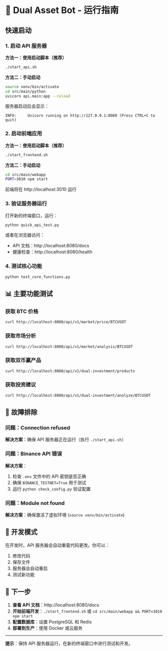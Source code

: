 # 🚀 Dual Asset Bot - 运行指南

## 快速启动

### 1. 启动 API 服务器

**方法一：使用启动脚本（推荐）**
```bash
./start_api.sh
```

**方法二：手动启动**
```bash
source venv/bin/activate
cd src/main/python
uvicorn api.main:app --reload
```

服务器启动后会显示：
```
INFO:     Uvicorn running on http://127.0.0.1:8080 (Press CTRL+C to quit)
```

### 2. 启动前端应用

**方法一：使用启动脚本（推荐）**
```bash
./start_frontend.sh
```

**方法二：手动启动**
```bash
cd src/main/webapp
PORT=3010 npm start
```

前端将在 http://localhost:3010 运行

### 3. 验证服务器运行

打开新的终端窗口，运行：
```bash
python quick_api_test.py
```

或者在浏览器访问：
- API 文档：http://localhost:8080/docs
- 健康检查：http://localhost:8080/health

### 4. 测试核心功能

```bash
python test_core_functions.py
```

## 📊 主要功能测试

### 获取 BTC 价格
```bash
curl http://localhost:8080/api/v1/market/price/BTCUSDT
```

### 获取市场分析
```bash
curl http://localhost:8080/api/v1/market/analysis/BTCUSDT
```

### 获取双币赢产品
```bash
curl http://localhost:8080/api/v1/dual-investment/products
```

### 获取投资建议
```bash
curl http://localhost:8080/api/v1/dual-investment/analyze/BTCUSDT
```

## 🔧 故障排除

### 问题：Connection refused
**解决方案**：确保 API 服务器正在运行（执行 `./start_api.sh`）

### 问题：Binance API 错误
**解决方案**：
1. 检查 `.env` 文件中的 API 密钥是否正确
2. 确保 `BINANCE_TESTNET=True` 用于测试
3. 运行 `python check_config.py` 验证配置

### 问题：Module not found
**解决方案**：确保激活了虚拟环境 (`source venv/bin/activate`)

## 📝 开发模式

在开发时，API 服务器会自动重载代码更改。你可以：

1. 修改代码
2. 保存文件
3. 服务器会自动重启
4. 测试新功能

## 🎯 下一步

1. **查看 API 文档**：http://localhost:8080/docs
2. **开始前端开发**：`./start_frontend.sh` 或 `cd src/main/webapp && PORT=3010 npm start`
3. **配置数据库**：设置 PostgreSQL 和 Redis
4. **部署到生产**：使用 Docker 或云服务

---

**提示**：保持 API 服务器运行，在新的终端窗口中进行测试和开发。